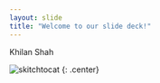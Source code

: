 ```yaml
---
layout: slide
title: "Welcome to our slide deck!"
---
```


Khilan Shah

![skitchtocat](https://octodex.github.com/images/skitchtocat.png)
{: .center}

